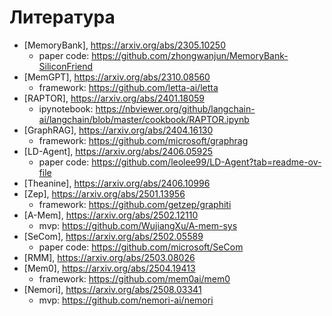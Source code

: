 # Литература

- [MemoryBank], https://arxiv.org/abs/2305.10250
    - paper code: https://github.com/zhongwanjun/MemoryBank-SiliconFriend
- [MemGPT], https://arxiv.org/abs/2310.08560
    - framework: https://github.com/letta-ai/letta
- [RAPTOR], https://arxiv.org/abs/2401.18059
    - ipynotebook: https://nbviewer.org/github/langchain-ai/langchain/blob/master/cookbook/RAPTOR.ipynb
- [GraphRAG], https://arxiv.org/abs/2404.16130
    - framework: https://github.com/microsoft/graphrag
- [LD-Agent], https://arxiv.org/abs/2406.05925
    - paper code: https://github.com/leolee99/LD-Agent?tab=readme-ov-file
- [Theanine], https://arxiv.org/abs/2406.10996
- [Zep], https://arxiv.org/abs/2501.13956
    - framework: https://github.com/getzep/graphiti
- [A-Mem], https://arxiv.org/abs/2502.12110
    - mvp: https://github.com/WujiangXu/A-mem-sys
- [SeCom], https://arxiv.org/abs/2502.05589
    - paper code: https://github.com/microsoft/SeCom
- [RMM], https://arxiv.org/abs/2503.08026
- [Mem0], https://arxiv.org/abs/2504.19413
    - framework: https://github.com/mem0ai/mem0
- [Nemori], https://arxiv.org/abs/2508.03341
    - mvp: https://github.com/nemori-ai/nemori
